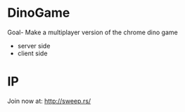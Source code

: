 # DinoGame
Goal-
Make a multiplayer version of the chrome dino game
- server side
- client side

# IP

Join now at: http://sweep.rs/

